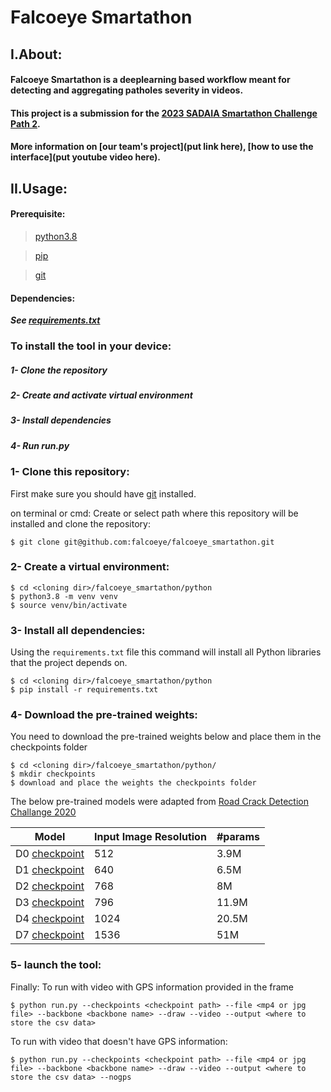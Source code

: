 # Falcoeye Smartathon

## I.About:
#### Falcoeye Smartathon is a deeplearning based workflow meant for detecting and aggregating patholes severity in videos. 
#### This project is a submission for the [2023 SADAIA Smartathon Challenge Path 2](https://smartathon.hackerearth.com/). 
#### More information on [our team's project](put link here), [how to use the interface](put youtube video here).


## II.Usage:
#### Prerequisite:
>[python3.8](https://www.python.org/downloads/)


>[pip](https://pypi.org/project/pip/)


>[git](https://git-scm.com/downloads)


#### Dependencies:
***See [requirements.txt](https://github.com/falcoeye/falcoeye_smartathon/blob/main/python/requirements.txt)***


### To install the tool in your device:
##### 1- Clone the repository
##### 2- Create and activate virtual environment
##### 3- Install dependencies
##### 4- Run run.py

### 1- Clone this repository:
First make sure you should have [git](https://git-scm.com/downloads) installed.

on terminal or cmd:
Create or select path where this repository will be installed and clone the repository:
```
$ git clone git@github.com:falcoeye/falcoeye_smartathon.git
```

### 2- Create a virtual environment:

```
$ cd <cloning dir>/falcoeye_smartathon/python
$ python3.8 -m venv venv
$ source venv/bin/activate
```

### 3- Install all dependencies:
Using the `requirements.txt` file this command will install all Python libraries that the project depends on.
```
$ cd <cloning dir>/falcoeye_smartathon/python
$ pip install -r requirements.txt
```

### 4- Download the pre-trained weights:

You need to download the pre-trained weights below and place them in the checkpoints folder
```
$ cd <cloning dir>/falcoeye_smartathon/python/
$ mkdir checkpoints
$ download and place the weights the checkpoints folder
```

The below pre-trained models were adapted from [Road Crack Detection Challange 2020](https://github.com/mahdi65/roadDamageDetection2020)


| Model                  	| Input Image Resolution 	| #params 
|------------------------	|------------------------	|---------
| D0 [checkpoint](https://drive.google.com/file/d/1TCs_snVnUcBAmovyuNfCc8pHk8uR1ENw/view?usp=sharing)      	| 512                    	| 3.9M
| D1 [checkpoint](https://drive.google.com/file/d/1iH0hp12yz80s7U1yZnr5Ac0l87RbGknv/view?usp=sharing)      	| 640                    	| 6.5M
| D2 [checkpoint](https://drive.google.com/file/d/1Nigyw8yvq5trj1P7IImgJK080jJOjkYK/view?usp=sharing)       	| 768                    	| 8M	|
| D3 [checkpoint](https://drive.google.com/file/d/1btcOiJ-Gz0uVFfawl8OJXWykYL9pdB3G/view?usp=sharing)       	| 796                    	| 11.9M	|
| D4 [checkpoint](https://drive.google.com/file/d/1IODGXThyH6dyahB2D3-bp73BebyxjMGc/view?usp=sharing)      	| 1024                   	| 20.5M
| D7 [checkpoint](https://drive.google.com/file/d/1FUk_cEyYX7hEeB_DfaEEKK-p6Ltquvdb/view?usp=sharing)  	    | 1536                   	| 51M

### 5- launch the tool:
Finally:
To run with video with GPS information provided in the frame
```
$ python run.py --checkpoints <checkpoint path> --file <mp4 or jpg file> --backbone <backbone name> --draw --video --output <where to store the csv data>
```

To run with video that doesn't have GPS information:
```
$ python run.py --checkpoints <checkpoint path> --file <mp4 or jpg file> --backbone <backbone name> --draw --video --output <where to store the csv data> --nogps
```
### 

